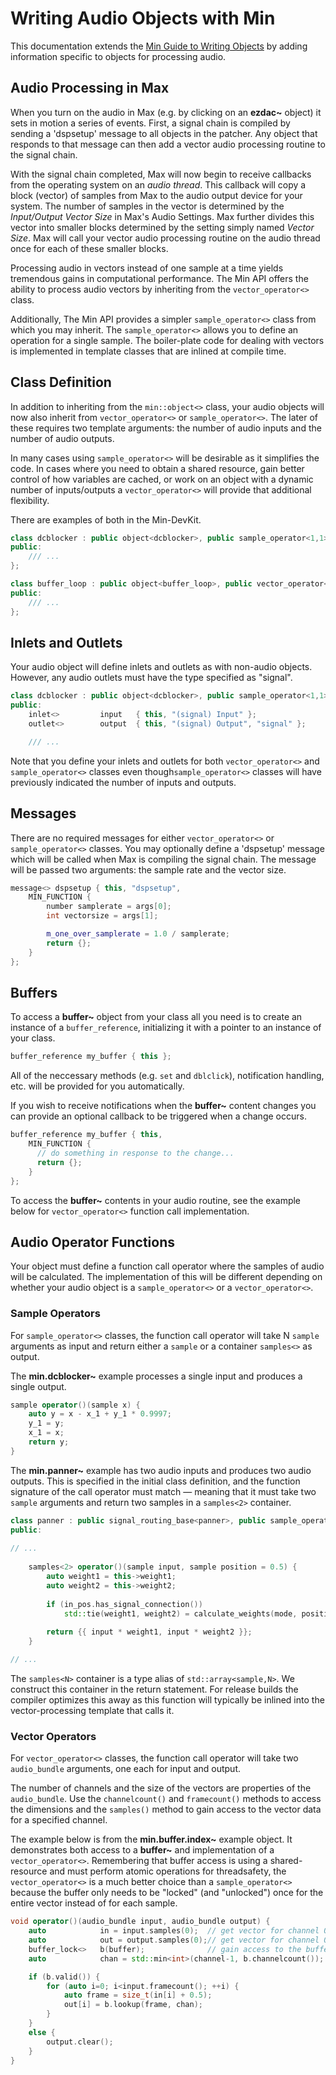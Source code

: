 # Writing Audio Objects with Min

This documentation extends the [Min Guide to Writing Objects](./GuideToWritingObjects.md) by adding information specific to objects for processing audio.

## Audio Processing in Max

When you turn on the audio in Max (e.g. by clicking on an **ezdac~** object) it sets in motion a series of events.  First, a signal chain is compiled by sending a 'dspsetup' message to all objects in the patcher. Any object that responds to that message can then add a vector audio processing routine to the signal chain.

With the signal chain completed, Max will now begin to receive callbacks from the operating system on an *audio thread*. This callback will copy a block (vector) of samples from Max to the audio output device for your system. The number of samples in the vector is determined by the *Input/Output Vector Size* in Max's Audio Settings. Max further divides this vector into smaller blocks determined by the setting simply named *Vector Size*. Max will call your vector audio processing routine on the audio thread once for each of these smaller blocks.

Processing audio in vectors instead of one sample at a time yields tremendous gains in computational performance. The Min API offers the ability to process audio vectors by inheriting from the `vector_operator<>` class.

Additionally, The Min API provides a simpler `sample_operator<>` class from which you may inherit. The `sample_operator<>` allows you to define an operation for a single sample. The boiler-plate code for dealing with vectors is implemented in template classes that are inlined at compile time.

## Class Definition

In addition to inheriting from the `min::object<>` class, your audio objects will now also inherit from `vector_operator<>` or `sample_operator<>`. The later of these requires two template arguments: the number of audio inputs and the number of audio outputs.

In many cases using `sample_operator<>` will be desirable as it simplifies the code. In cases where you need to obtain a shared resource, gain better control of how variables are cached, or work on an object with a dynamic number of inputs/outputs a `vector_operator<>` will provide that additional flexibility.

There are examples of both in the Min-DevKit.

```c++
class dcblocker : public object<dcblocker>, public sample_operator<1,1> {
public:
	/// ...
};
```

```c++
class buffer_loop : public object<buffer_loop>, public vector_operator<> {
public:
	/// ...
};
```

## Inlets and Outlets

Your audio object will define inlets and outlets as with non-audio objects. However, any audio outlets must have the type specified as "signal".

```c++
class dcblocker : public object<dcblocker>, public sample_operator<1,1> {
public:
	inlet<>			input	{ this, "(signal) Input" };
	outlet<>		output	{ this, "(signal) Output", "signal" };

	/// ...
```

Note that you define your inlets and outlets for both `vector_operator<>` and `sample_operator<>` classes even though`sample_operator<>` classes will have previously indicated the number of inputs and outputs.

## Messages

There are no required messages for either `vector_operator<>` or `sample_operator<>` classes. You may optionally define a 'dspsetup' message which will be called when Max is compiling the signal chain. The message will be passed two arguments: the sample rate and the vector size.

```c++
message<> dspsetup { this, "dspsetup", 
    MIN_FUNCTION {
		number samplerate = args[0];
		int vectorsize = args[1];

		m_one_over_samplerate = 1.0 / samplerate;
		return {};
	}
};
```
## Buffers

To access a **buffer~** object from your class all you need is to create an instance of a `buffer_reference`, initializing it with a pointer to an instance of your class.

```c++
buffer_reference my_buffer { this };
```

All of the neccessary methods (e.g. `set` and `dblclick`), notification handling, etc. will be provided for you automatically.

If you wish to receive notifications when the **buffer~** content changes you can provide an optional callback to be triggered when a change occurs.

```c++
buffer_reference my_buffer { this, 
	MIN_FUNCTION {
	  // do something in response to the change...
	  return {};
	}
};
```

To access the **buffer~** contents in your audio routine, see the example below for `vector_operator<>` function call implementation.

## Audio Operator Functions

Your object must define a function call operator where the samples of audio will be calculated. The implementation of this will be different depending on whether your audio object is a `sample_operator<>` or a `vector_operator<>`.

### Sample Operators

For `sample_operator<>` classes, the function call operator will take N `sample` arguments as input and return either a `sample` or a container `samples<>` as output.  

The **min.dcblocker~** example processes a single input and produces a single output.

```c++
sample operator()(sample x) {
	auto y = x - x_1 + y_1 * 0.9997;
	y_1 = y;
	x_1 = x;
	return y;
}
```

The **min.panner~** example has two audio inputs and produces two audio outputs. This is specified in the initial class definition, and the function signature of the call operator must match — meaning that it must take two `sample` arguments and return two samples in a `samples<2>`  container. 

```c++
class panner : public signal_routing_base<panner>, public sample_operator<2,2> {
public:
  
// ...
  
	samples<2> operator()(sample input, sample position = 0.5) {
		auto weight1 = this->weight1;
		auto weight2 = this->weight2;
		
		if (in_pos.has_signal_connection())
			std::tie(weight1, weight2) = calculate_weights(mode, position);
		
		return {{ input * weight1, input * weight2 }};
	}

// ...
```

The `samples<N>` container is a type alias of `std::array<sample,N>`. We construct this container in the return statement. For release builds the compiler optimizes this away as this function will typically be inlined into the vector-processing template that calls it.

### Vector Operators

For `vector_operator<>` classes, the function call operator will take two `audio_bundle` arguments, one each for input and output. 

The number of channels and the size of the vectors are properties of the `audio_bundle`.  Use the `channelcount()` and `framecount()` methods to access the dimensions and the `samples()` method to gain access to the vector data for a specified channel.

The example below is from the **min.buffer.index~** example object. It demonstrates both access to a **buffer~** and implementation of a `vector_operator<>`. Remembering that buffer access is using a shared-resource and must perform atomic operations for threadsafety, the `vector_operator<>` is a much better choice than a `sample_operator<>` because the buffer only needs to be "locked" (and "unlocked") once for the entire vector instead of for each sample.

```c++
void operator()(audio_bundle input, audio_bundle output) {
	auto			in = input.samples(0);	// get vector for channel 0 (first channel)
	auto			out = output.samples(0);// get vector for channel 0 (first channel)
	buffer_lock<>	b(buffer);				// gain access to the buffer~ content
	auto			chan = std::min<int>(channel-1, b.channelcount()); // 1-based channel attr

	if (b.valid()) {
		for (auto i=0; i<input.framecount(); ++i) {
			auto frame = size_t(in[i] + 0.5);
			out[i] = b.lookup(frame, chan);
		}
	}
	else {
		output.clear();
	}
}
```


